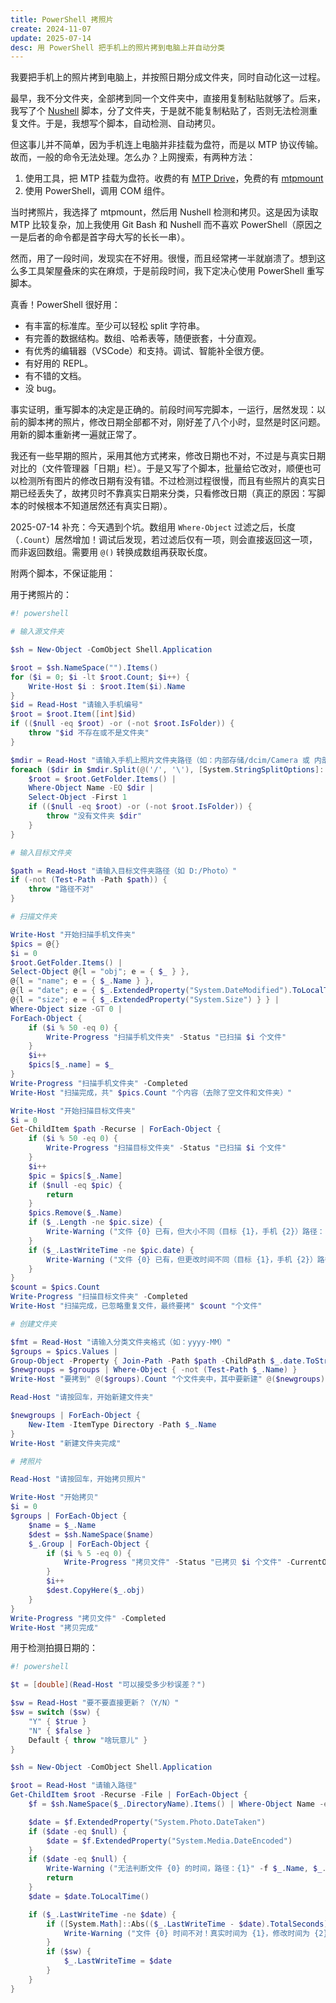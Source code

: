 ```yaml
---
title: PowerShell 拷照片
create: 2024-11-07
update: 2025-07-14
desc: 用 PowerShell 把手机上的照片拷到电脑上并自动分类
---
```


我要把手机上的照片拷到电脑上，并按照日期分成文件夹，同时自动化这一过程。

最早，我不分文件夹，全部拷到同一个文件夹中，直接用复制粘贴就够了。后来，我写了个 [Nushell](https://www.nushell.sh/zh-CN/) 脚本，分了文件夹，于是就不能复制粘贴了，否则无法检测重复文件。于是，我想写个脚本，自动检测、自动拷贝。

但这事儿并不简单，因为手机连上电脑并非挂载为盘符，而是以 MTP 协议传输。故而，一般的命令无法处理。怎么办？上网搜索，有两种方法：

1. 使用工具，把 MTP 挂载为盘符。收费的有 [MTP Drive](https://www.mtpdrive.com/)，免费的有 [mtpmount](https://github.com/hst125fan/mtpmount/)
2. 使用 PowerShell，调用 COM 组件。

当时拷照片，我选择了 mtpmount，然后用 Nushell 检测和拷贝。这是因为读取 MTP 比较复杂，加上我使用 Git Bash 和 Nushell 而不喜欢 PowerShell（原因之一是后者的命令都是首字母大写的长长一串）。

然而，用了一段时间，发现实在不好用。很慢，而且经常拷一半就崩溃了。想到这么多工具架屋叠床的实在麻烦，于是前段时间，我下定决心使用 PowerShell 重写脚本。

真香！PowerShell 很好用：

- 有丰富的标准库。至少可以轻松 split 字符串。
- 有完善的数据结构。数组、哈希表等，随便嵌套，十分直观。
- 有优秀的编辑器（VSCode）和支持。调试、智能补全很方便。
- 有好用的 REPL。
- 有不错的文档。
- 没 bug。

事实证明，重写脚本的决定是正确的。前段时间写完脚本，一运行，居然发现：以前的脚本拷的照片，修改日期全部都不对，刚好差了八个小时，显然是时区问题。用新的脚本重新拷一遍就正常了。

我还有一些早期的照片，采用其他方式拷来，修改日期也不对，不过是与真实日期对比的（文件管理器「日期」栏）。于是又写了个脚本，批量给它改对，顺便也可以检测所有图片的修改日期有没有错。不过检测过程很慢，而且有些照片的真实日期已经丢失了，故拷贝时不靠真实日期来分类，只看修改日期（真正的原因：写脚本的时候根本不知道居然还有真实日期）。

2025-07-14 补充：今天遇到个坑。数组用 `Where-Object` 过滤之后，长度（`.Count`）居然增加！调试后发现，若过滤后仅有一项，则会直接返回这一项，而非返回数组。需要用 `@()` 转换成数组再获取长度。

附两个脚本，不保证能用：

用于拷照片的：

```powershell
#! powershell

# 输入源文件夹

$sh = New-Object -ComObject Shell.Application

$root = $sh.NameSpace("").Items()
for ($i = 0; $i -lt $root.Count; $i++) {
    Write-Host $i : $root.Item($i).Name
}
$id = Read-Host "请输入手机编号"
$root = $root.Item([int]$id)
if (($null -eq $root) -or (-not $root.IsFolder)) {
    throw "$id 不存在或不是文件夹"
}

$mdir = Read-Host "请输入手机上照片文件夹路径（如：内部存储/dcim/Camera 或 内部存储/Pictures/WeiXin）"
foreach ($dir in $mdir.Split(@('/', '\'), [System.StringSplitOptions]::RemoveEmptyEntries)) {
    $root = $root.GetFolder.Items() |
    Where-Object Name -EQ $dir |
    Select-Object -First 1
    if (($null -eq $root) -or (-not $root.IsFolder)) {
        throw "没有文件夹 $dir"
    }
}

# 输入目标文件夹

$path = Read-Host "请输入目标文件夹路径（如 D:/Photo）"
if (-not (Test-Path -Path $path)) {
    throw "路径不对"
}

# 扫描文件夹

Write-Host "开始扫描手机文件夹"
$pics = @{}
$i = 0
$root.GetFolder.Items() |
Select-Object @{l = "obj"; e = { $_ } },
@{l = "name"; e = { $_.Name } },
@{l = "date"; e = { $_.ExtendedProperty("System.DateModified").ToLocalTime() } },
@{l = "size"; e = { $_.ExtendedProperty("System.Size") } } |
Where-Object size -GT 0 |
ForEach-Object {
    if ($i % 50 -eq 0) {
        Write-Progress "扫描手机文件夹" -Status "已扫描 $i 个文件"
    }
    $i++
    $pics[$_.name] = $_
}
Write-Progress "扫描手机文件夹" -Completed
Write-Host "扫描完成，共" $pics.Count "个内容（去除了空文件和文件夹）"

Write-Host "开始扫描目标文件夹"
$i = 0
Get-ChildItem $path -Recurse | ForEach-Object {
    if ($i % 50 -eq 0) {
        Write-Progress "扫描目标文件夹" -Status "已扫描 $i 个文件"
    }
    $i++
    $pic = $pics[$_.Name]
    if ($null -eq $pic) {
        return
    }
    $pics.Remove($_.Name)
    if ($_.Length -ne $pic.size) {
        Write-Warning ("文件 {0} 已有，但大小不同（目标 {1}，手机 {2}）路径：{3}" -f $_.Name, $_.Length, $pic.size, $_.FullName)
    }
    if ($_.LastWriteTime -ne $pic.date) {
        Write-Warning ("文件 {0} 已有，但更改时间不同（目标 {1}，手机 {2}）路径：{3}" -f $_.Name, $_.LastWriteTime, $pic.date, $_.FullName)
    }
}
$count = $pics.Count
Write-Progress "扫描目标文件夹" -Completed
Write-Host "扫描完成，已忽略重复文件，最终要拷" $count "个文件"

# 创建文件夹

$fmt = Read-Host "请输入分类文件夹格式（如：yyyy-MM）"
$groups = $pics.Values |
Group-Object -Property { Join-Path -Path $path -ChildPath $_.date.ToString($fmt) }
$newgroups = $groups | Where-Object { -not (Test-Path $_.Name) }
Write-Host "要拷到" @($groups).Count "个文件夹中，其中要新建" @($newgroups).Count "个"

Read-Host "请按回车，开始新建文件夹"

$newgroups | ForEach-Object {
    New-Item -ItemType Directory -Path $_.Name
}
Write-Host "新建文件夹完成"

# 拷照片

Read-Host "请按回车，开始拷贝照片"

Write-Host "开始拷贝"
$i = 0
$groups | ForEach-Object {
    $name = $_.Name
    $dest = $sh.NameSpace($name)
    $_.Group | ForEach-Object {
        if ($i % 5 -eq 0) {
            Write-Progress "拷贝文件" -Status "已拷贝 $i 个文件" -CurrentOperation "正在拷贝到 $name" -PercentComplete ($i * 100 / $count)
        }
        $i++
        $dest.CopyHere($_.obj)
    }
}
Write-Progress "拷贝文件" -Completed
Write-Host "拷贝完成"
```

用于检测拍摄日期的：

```powershell
#! powershell

$t = [double](Read-Host "可以接受多少秒误差？")

$sw = Read-Host "要不要直接更新？（Y/N）"
$sw = switch ($sw) {
    "Y" { $true }
    "N" { $false }
    Default { throw "啥玩意儿" }
}

$sh = New-Object -ComObject Shell.Application

$root = Read-Host "请输入路径"
Get-ChildItem $root -Recurse -File | ForEach-Object {
    $f = $sh.NameSpace($_.DirectoryName).Items() | Where-Object Name -eq $_.Name

    $date = $f.ExtendedProperty("System.Photo.DateTaken")
    if ($date -eq $null) {
        $date = $f.ExtendedProperty("System.Media.DateEncoded")
    }
    if ($date -eq $null) {
        Write-Warning ("无法判断文件 {0} 的时间，路径：{1}" -f $_.Name, $_.FullName)
        return
    }
    $date = $date.ToLocalTime()

    if ($_.LastWriteTime -ne $date) {
        if ([System.Math]::Abs(($_.LastWriteTime - $date).TotalSeconds) -gt $t) {
            Write-Warning ("文件 {0} 时间不对！真实时间为 {1}，修改时间为 {2}，路径：{3}" -f $_.Name, $date, $_.LastWriteTime, $_.FullName)
        }
        if ($sw) {
            $_.LastWriteTime = $date
        }
    }
}
```
